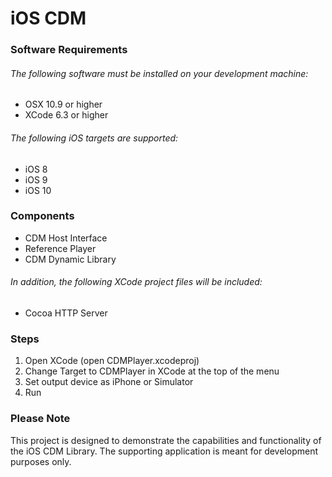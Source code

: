 # iOS CDM

### Software Requirements

###### The following software must be installed on your development machine:

* OSX 10.9 or higher
* XCode 6.3 or higher

###### The following iOS targets are supported:

* iOS 8
* iOS 9
* iOS 10

### Components
* CDM Host Interface
* Reference Player
* CDM Dynamic Library

###### In addition, the following XCode project files will be included:

* Cocoa HTTP Server

### Steps
1. Open XCode (open CDMPlayer.xcodeproj)
2. Change Target to CDMPlayer in XCode at the top of the menu
3. Set output device as iPhone or Simulator
4. Run

### Please Note
This project is designed to demonstrate the capabilities and functionality of
the iOS CDM Library. The supporting application is meant for development
purposes only.
